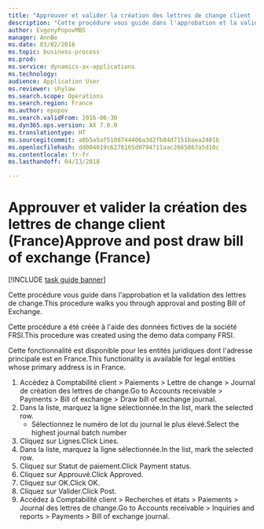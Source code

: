 ```yaml
--- 
title: "Approuver et valider la création des lettres de change client (France)"
description: "Cette procédure vous guide dans l'approbation et la validation des lettres de change."
author: EvgenyPopovMBS
manager: AnnBe
ms.date: 03/02/2016
ms.topic: business-process
ms.prod: 
ms.service: dynamics-ax-applications
ms.technology: 
audience: Application User
ms.reviewer: shylaw
ms.search.scope: Operations
ms.search.region: France
ms.author: epopov
ms.search.validFrom: 2016-06-30
ms.dyn365.ops.version: AX 7.0.0
ms.translationtype: HT
ms.sourcegitcommit: a8b5a5af5108744406a3d2fb84d7151baea2481b
ms.openlocfilehash: dd004019c6278165d0794711aac2665867a5d10c
ms.contentlocale: fr-fr
ms.lasthandoff: 04/13/2018

---
```

# <a name="approve-and-post-draw-bill-of-exchange-france"></a><span data-ttu-id="5420c-103">Approuver et valider la création des lettres de change client (France)</span><span class="sxs-lookup"><span data-stu-id="5420c-103">Approve and post draw bill of exchange (France)</span></span>

[!INCLUDE [task guide banner](../../includes/task-guide-banner.md)]

<span data-ttu-id="5420c-104">Cette procédure vous guide dans l'approbation et la validation des lettres de change.</span><span class="sxs-lookup"><span data-stu-id="5420c-104">This procedure walks you through approval and posting Bill of Exchange.</span></span>

<span data-ttu-id="5420c-105">Cette procédure a été créée à l'aide des données fictives de la société FRSI.</span><span class="sxs-lookup"><span data-stu-id="5420c-105">This procedure was created using the demo data company FRSI.</span></span> 

<span data-ttu-id="5420c-106">Cette fonctionnalité est disponible pour les entités juridiques dont l'adresse principale est en France.</span><span class="sxs-lookup"><span data-stu-id="5420c-106">This functionality is available for legal entities whose primary address is in France.</span></span>



1. <span data-ttu-id="5420c-107">Accédez à Comptabilité client > Paiements > Lettre de change > Journal de création des lettres de change.</span><span class="sxs-lookup"><span data-stu-id="5420c-107">Go to Accounts receivable > Payments > Bill of exchange > Draw bill of exchange journal.</span></span>
2. <span data-ttu-id="5420c-108">Dans la liste, marquez la ligne sélectionnée.</span><span class="sxs-lookup"><span data-stu-id="5420c-108">In the list, mark the selected row.</span></span>
    * <span data-ttu-id="5420c-109">Sélectionnez le numéro de lot du journal le plus élevé.</span><span class="sxs-lookup"><span data-stu-id="5420c-109">Select the highest journal batch number</span></span>  
3. <span data-ttu-id="5420c-110">Cliquez sur Lignes.</span><span class="sxs-lookup"><span data-stu-id="5420c-110">Click Lines.</span></span>
4. <span data-ttu-id="5420c-111">Dans la liste, marquez la ligne sélectionnée.</span><span class="sxs-lookup"><span data-stu-id="5420c-111">In the list, mark the selected row.</span></span>
5. <span data-ttu-id="5420c-112">Cliquez sur Statut de paiement.</span><span class="sxs-lookup"><span data-stu-id="5420c-112">Click Payment status.</span></span>
6. <span data-ttu-id="5420c-113">Cliquez sur Approuvé.</span><span class="sxs-lookup"><span data-stu-id="5420c-113">Click Approved.</span></span>
7. <span data-ttu-id="5420c-114">Cliquez sur OK.</span><span class="sxs-lookup"><span data-stu-id="5420c-114">Click OK.</span></span>
8. <span data-ttu-id="5420c-115">Cliquez sur Valider.</span><span class="sxs-lookup"><span data-stu-id="5420c-115">Click Post.</span></span>
9. <span data-ttu-id="5420c-116">Accédez à Comptabilité client > Recherches et états > Paiements > Journal des lettres de change.</span><span class="sxs-lookup"><span data-stu-id="5420c-116">Go to Accounts receivable > Inquiries and reports > Payments > Bill of exchange journal.</span></span>



